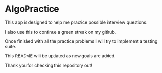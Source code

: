 # AlgoPractice

This app is designed to help me practice possible interview questions.

I also use this to continue a green streak on my github. 

Once finished with all the practice problems I will try to implement a testing suite. 

This README will be updated as new goals are added. 

Thank you for checking this repository out! 